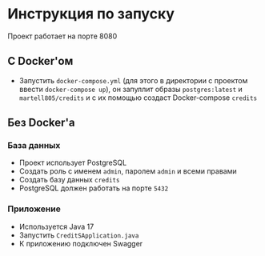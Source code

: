 # Инструкция по запуску
Проект работает на порте 8080

## C Docker'ом
- Запустить `docker-compose.yml` (для этого в директории с проектом ввести `docker-compose up`), он запуллит образы `postgres:latest` и `martell805/credits` 
и с их помощью создаст Docker-compose `credits`

## Без Docker'а
### База данных
- Проект использует PostgreSQL
- Создать роль с именем `admin`, паролем `admin` и всеми правами<br>
- Создать базу данных `credits`
- PostgreSQL должен работать на порте `5432`
### Приложение
- Используется Java 17
- Запустить `CreditSApplication.java`
- К приложению подключен Swagger
